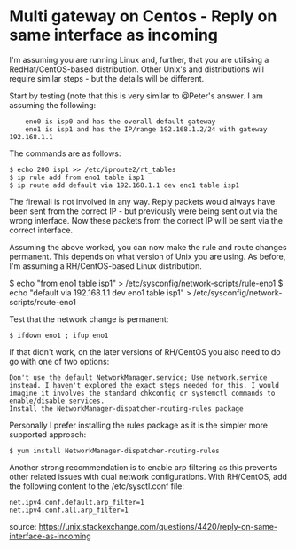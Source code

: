 # Multi gateway on Centos - Reply on same interface as incoming

I'm assuming you are running Linux and, further, that you are utilising a RedHat/CentOS-based distribution. Other Unix's and distributions will require similar steps - but the details will be different.

Start by testing (note that this is very similar to @Peter's answer. I am assuming the following:
```
    eno0 is isp0 and has the overall default gateway
    eno1 is isp1 and has the IP/range 192.168.1.2/24 with gateway 192.168.1.1
```
The commands are as follows:
```
$ echo 200 isp1 >> /etc/iproute2/rt_tables
$ ip rule add from eno1 table isp1
$ ip route add default via 192.168.1.1 dev eno1 table isp1
```
The firewall is not involved in any way. Reply packets would always have been sent from the correct IP - but previously were being sent out via the wrong interface. Now these packets from the correct IP will be sent via the correct interface.

Assuming the above worked, you can now make the rule and route changes permanent. This depends on what version of Unix you are using. As before, I'm assuming a RH/CentOS-based Linux distribution.

$ echo "from eno1 table isp1" > /etc/sysconfig/network-scripts/rule-eno1
$ echo "default via 192.168.1.1 dev eno1 table isp1" > /etc/sysconfig/network-scripts/route-eno1

Test that the network change is permanent:
```
$ ifdown eno1 ; ifup eno1
```
If that didn't work, on the later versions of RH/CentOS you also need to do go with one of two options:

    Don't use the default NetworkManager.service; Use network.service instead. I haven't explored the exact steps needed for this. I would imagine it involves the standard chkconfig or systemctl commands to enable/disable services.
    Install the NetworkManager-dispatcher-routing-rules package

Personally I prefer installing the rules package as it is the simpler more supported approach:
```
$ yum install NetworkManager-dispatcher-routing-rules
```
Another strong recommendation is to enable arp filtering as this prevents other related issues with dual network configurations. With RH/CentOS, add the following content to the /etc/sysctl.conf file:
```
net.ipv4.conf.default.arp_filter=1
net.ipv4.conf.all.arp_filter=1
```

source: https://unix.stackexchange.com/questions/4420/reply-on-same-interface-as-incoming
